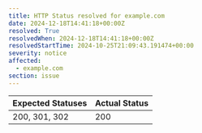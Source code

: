 ```yaml
---
title: HTTP Status resolved for example.com
date: 2024-12-18T14:41:18+00:00Z
resolved: True
resolvedWhen: 2024-12-18T14:41:18+00:00Z
resolvedStartTime: 2024-10-25T21:09:43.191474+00:00
severity: notice
affected:
  - example.com
section: issue
---
```


| Expected Statuses | Actual Status  |
|-------------------|----------------|
| 200, 301, 302 | 200 |
